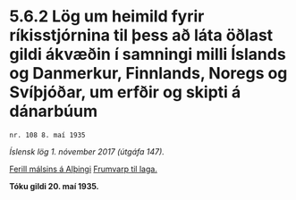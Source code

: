 # 5.6.2 Lög um heimild fyrir ríkisstjórnina til þess að láta öðlast gildi ákvæðin í samningi milli Íslands og Danmerkur, Finnlands, Noregs og Svíþjóðar, um erfðir og skipti á dánarbúum

`nr. 108 8. maí 1935`

_Íslensk lög 1. nóvember 2017 (útgáfa 147)._

[Ferill málsins á Alþingi](https://www.althingi.is/thingstorf/thingmalalistar-eftir-thingum/ferill/?ltg=49&mnr=23)
[Frumvarp til laga.](https://www.althingi.is/altext/49/s/pdf/0025.pdf)

**Tóku gildi 20. maí 1935.**

